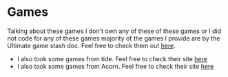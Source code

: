 # Games

Talking about these games I don't own any of these of these games or I did not code for any of these games majority of the games I provide are by the Ultimate game stash doc. Feel free to check them out [here](https://docs.google.com/document/d/1_FmH3BlSBQI7FGgAQL59-ZPe8eCxs35wel6JUyVaG8Q/edit?tab=t.0).

- I also took some games from tide. Feel free to check their site [here](https://tide-tau.vercel.app/)
- I also took some games from Acorn. Feel free to check their site [here](https://the-acornz.github.io/)
